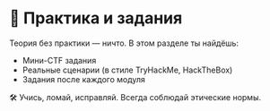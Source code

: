 # 🧠 Практика и задания

Теория без практики — ничто. В этом разделе ты найдёшь:

- Мини-CTF задания
- Реальные сценарии (в стиле TryHackMe, HackTheBox)
- Задания после каждого модуля

🛠️ Учись, ломай, исправляй. Всегда соблюдай этические нормы.
